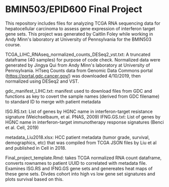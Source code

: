 # BMIN503/EPID600 Final Project

This repository includes files for analyzing TCGA RNA sequencing data for hepatocellular carcinoma to assess gene expression of interferon target gene sets. This project was generated by Caitlin Foley while working in Andy Minn's laboratory at University of Pennsylvania for the BMIN503 course.

TCGA_LIHC_RNAseq_normalized_counts_DESeq2_vst.txt: A truncated dataframe (40 samples) for purpose of code check.  Normalized data were generated by Jingya Qui from Andy Minn's laboratory at University of Pennsylvania.  HTseq Counts data from Genomic Data Commons portal (https://portal.gdc.cancer.gov/) was downloaded 4/10/2019, then normalized using DESeq2 and VST.

gdc_manifest_LIHC.txt: manifest used to download files from GDC and functions as key to covert the sample names (derived from GDC filename) to standard ID to merge with patient metadata

ISG.RS.txt: List of genes by HGNC name in interferon-target resistance signature (Weichselbaum, et al. PNAS, 2009)
IFNG.GS.txt: List of genes by HGNC name in interferon-target immunotherapy response signatures (Benci et al. Cell, 2019)

metadata_Liu2018.xlsx: HCC patient metadata (tumor grade, survival, demographics, etc) that was compiled from TCGA JSON files by Liu et al and published in Cell in 2018.

Final_project_template.Rmd: takes TCGA normalized RNA count dataframe, converts rownames to patient UUID to correlated with metadata file.  Examines ISG.RS and IFNG.GS gene sets and genereates heat maps of these gene sets.  Divdes cohort into high vs low gene set signatures and plots survival based on this.
